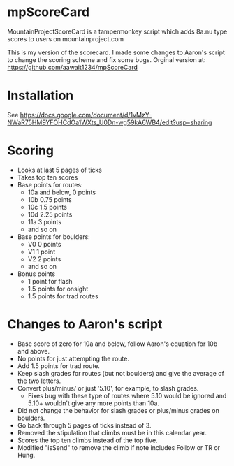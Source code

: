 # mpScoreCard
MountainProjectScoreCard is a tampermonkey script which adds 8a.nu type scores to users on mountainproject.com

This is my version of the scorecard. I made some changes to Aaron's script to change the scoring scheme and fix some bugs.  Orginal version at: https://github.com/aawait1234/mpScoreCard

# Installation
See https://docs.google.com/document/d/1vMzY-NWaR75HM9YFOHCdOa1WXts_U0Dn-wg59kA6WB4/edit?usp=sharing

# Scoring
* Looks at last 5 pages of ticks
* Takes top ten scores
* Base points for routes:
  * 10a and below, 0 points
  * 10b 0.75 points
  * 10c 1.5 points
  * 10d 2.25 points
  * 11a 3 points
  * and so on
* Base points for boulders:
  * V0 0 points
  * V1 1 point
  * V2 2 points
  * and so on
* Bonus points
  * 1 point for flash
  * 1.5 points for onsight
  * 1.5 points for trad routes

# Changes to Aaron's script
* Base score of zero for 10a and below, follow Aaron's equation for 10b and above.
* No points for just attempting the route.
* Add 1.5 points for trad route.
* Keep slash grades for routes (but not boulders) and give the average of the two letters.
* Convert plus/minus/ or just '5.10', for example, to slash grades.
  * Fixes bug with these type of routes where 5.10 would be ignored and 5.10+ wouldn't give any more points than 10a.
* Did not change the behavior for slash grades or plus/minus grades on boulders.
* Go back through 5 pages of ticks instead of 3.
* Removed the stipulation that climbs must be in this calendar year.
* Scores the top ten climbs instead of the top five.
* Modified "isSend" to remove the climb if note includes Follow or TR or Hung.


